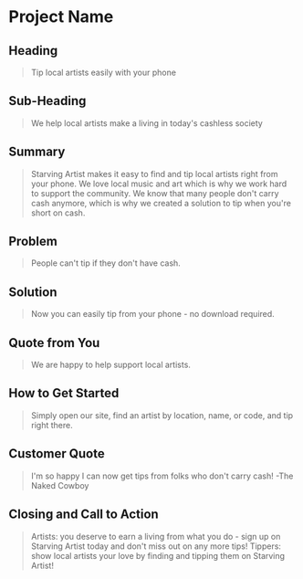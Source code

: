 # Project Name #

<!-- 
> This material was originally posted [here](http://www.quora.com/What-is-Amazons-approach-to-product-development-and-product-management). It is reproduced here for posterities sake.

There is an approach called "working backwards" that is widely used at Amazon. They work backwards from the customer, rather than starting with an idea for a product and trying to bolt customers onto it. While working backwards can be applied to any specific product decision, using this approach is especially important when developing new products or features.

For new initiatives a product manager typically starts by writing an internal press release announcing the finished product. The target audience for the press release is the new/updated product's customers, which can be retail customers or internal users of a tool or technology. Internal press releases are centered around the customer problem, how current solutions (internal or external) fail, and how the new product will blow away existing solutions.

If the benefits listed don't sound very interesting or exciting to customers, then perhaps they're not (and shouldn't be built). Instead, the product manager should keep iterating on the press release until they've come up with benefits that actually sound like benefits. Iterating on a press release is a lot less expensive than iterating on the product itself (and quicker!).

If the press release is more than a page and a half, it is probably too long. Keep it simple. 3-4 sentences for most paragraphs. Cut out the fat. Don't make it into a spec. You can accompany the press release with a FAQ that answers all of the other business or execution questions so the press release can stay focused on what the customer gets. My rule of thumb is that if the press release is hard to write, then the product is probably going to suck. Keep working at it until the outline for each paragraph flows. 

Oh, and I also like to write press-releases in what I call "Oprah-speak" for mainstream consumer products. Imagine you're sitting on Oprah's couch and have just explained the product to her, and then you listen as she explains it to her audience. That's "Oprah-speak", not "Geek-speak".

Once the project moves into development, the press release can be used as a touchstone; a guiding light. The product team can ask themselves, "Are we building what is in the press release?" If they find they're spending time building things that aren't in the press release (overbuilding), they need to ask themselves why. This keeps product development focused on achieving the customer benefits and not building extraneous stuff that takes longer to build, takes resources to maintain, and doesn't provide real customer benefit (at least not enough to warrant inclusion in the press release).
 -->
 
## Heading ##
  > Tip local artists easily with your phone

## Sub-Heading ##
  > We help local artists make a living in today's cashless society

## Summary ##
  > Starving Artist makes it easy to find and tip local artists right from your phone.
  We love local music and art which is why we work hard to support the community.  We know that many people don't carry cash anymore, which is why we created a solution to tip when you're short on cash.

## Problem ##
  > People can't tip if they don't have cash.

## Solution ##
  > Now you can easily tip from your phone - no download required.

## Quote from You ##
  > We are happy to help support local artists.

## How to Get Started ##
  > Simply open our site, find an artist by location, name, or code, and tip right there.

## Customer Quote ##
  > I'm so happy I can now get tips from folks who don't carry cash! -The Naked Cowboy

## Closing and Call to Action ##
  > Artists: you deserve to earn a living from what you do - sign up on Starving Artist today and don't miss out on any more tips!
  > Tippers: show local artists your love by finding and tipping them on Starving Artist!
